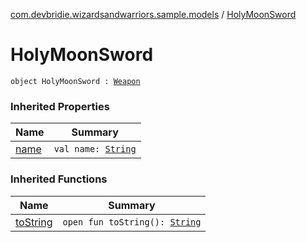 [com.devbridie.wizardsandwarriors.sample.models](index.md) / [HolyMoonSword](.)

# HolyMoonSword

`object HolyMoonSword : `[`Weapon`](-weapon/index.md)

### Inherited Properties

| Name | Summary |
|---|---|
| [name](-weapon/name.md) | `val name: `[`String`](https://kotlinlang.org/api/latest/jvm/stdlib/kotlin/-string/index.html) |

### Inherited Functions

| Name | Summary |
|---|---|
| [toString](-weapon/to-string.md) | `open fun toString(): `[`String`](https://kotlinlang.org/api/latest/jvm/stdlib/kotlin/-string/index.html) |
